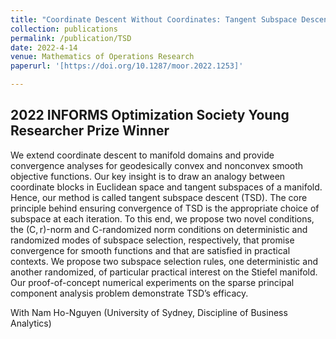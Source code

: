 ```yaml
---
title: "Coordinate Descent Without Coordinates: Tangent Subspace Descent on Riemannian Manifolds"
collection: publications
permalink: /publication/TSD
date: 2022-4-14
venue: Mathematics of Operations Research
paperurl: '[https://doi.org/10.1287/moor.2022.1253]'

---
```


## 2022 INFORMS Optimization Society Young Researcher Prize Winner ##

We extend coordinate descent to manifold domains and provide convergence analyses for geodesically convex and nonconvex smooth objective functions. Our key insight is to draw an analogy between coordinate blocks in Euclidean space and tangent subspaces of a manifold. Hence, our method is called tangent subspace descent (TSD). The core principle behind ensuring convergence of TSD is the appropriate choice of subspace at each iteration. To this end, we propose two novel conditions, the (C, r)-norm and C-randomized norm conditions on deterministic and randomized modes of subspace selection, respectively, that promise convergence for smooth functions and that are satisfied in practical contexts. We propose two subspace selection rules, one deterministic and another randomized, of particular practical interest on the Stiefel manifold. Our proof-of-concept numerical experiments on the sparse principal component analysis problem demonstrate TSD’s efficacy.

With Nam Ho-Nguyen (University of Sydney, Discipline of Business Analytics)


